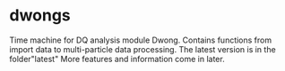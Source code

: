 # dwongs
Time machine for DQ analysis module Dwong.
Contains functions from import data to multi-particle data processing.
The latest version is in the folder"latest"
More features and information come in later.
